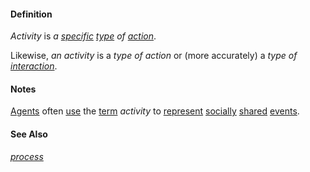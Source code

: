 #### Definition

*Activity* is *a [specific](https://github.com/gcassel/Modular-Organization-Terminology/blob/master/terms/specific.md) [type](https://github.com/gcassel/Modular-Organization-Terminology/blob/master/terms/type.md) of [action](https://github.com/gcassel/Modular-Organization-Terminology/blob/master/terms/action.md)*.  

Likewise, *an activity* is a *type of action* or (more accurately) a *type of [interaction](https://github.com/gcassel/Modular-Organization-Terminology/blob/master/terms/interaction.md)*.  

#### Notes

[Agents](https://github.com/gcassel/Modular-Organization-Terminology/blob/master/terms/agent.md) often [use](https://github.com/gcassel/Modular-Organization-Terminology/blob/master/terms/use.md) the [term](https://github.com/gcassel/Modular-Organization-Terminology/blob/master/terms/term.md) *activity* to [represent](https://github.com/gcassel/Modular-Organization-Terminology/blob/master/terms/represent.md) [socially](https://github.com/gcassel/Modular-Organization-Terminology/blob/master/terms/social.md) [shared](https://github.com/gcassel/Modular-Organization-Terminology/new/master/terms/common.md) [events](https://github.com/gcassel/Modular-Organization-Terminology/blob/master/terms/event.md).

#### See Also

*[process](https://github.com/gcassel/Modular-Organization-Terminology/blob/master/terms/process.md)*
